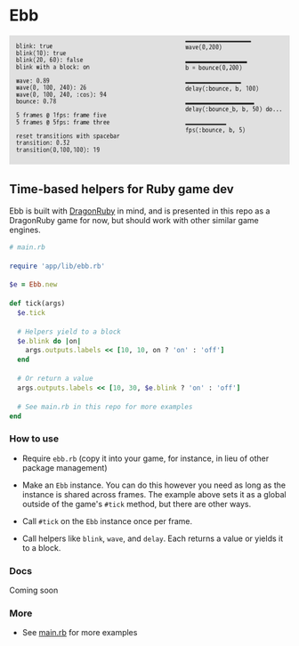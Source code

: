 # Ebb

![Ebb Demo GIF](metadata/ebb.gif)

## Time-based helpers for Ruby game dev

Ebb is built with [DragonRuby](https://dragonruby.itch.io/dragonruby-gtk) in mind, and is presented in this repo as a DragonRuby game for now, but should work with other similar game engines.

```ruby
# main.rb

require 'app/lib/ebb.rb'

$e = Ebb.new

def tick(args)
  $e.tick

  # Helpers yield to a block
  $e.blink do |on|
    args.outputs.labels << [10, 10, on ? 'on' : 'off']
  end

  # Or return a value
  args.outputs.labels << [10, 30, $e.blink ? 'on' : 'off']

  # See main.rb in this repo for more examples
end
```

### How to use

- Require `ebb.rb` (copy it into your game, for instance, in lieu of other package management)

- Make an `Ebb` instance. You can do this however you need as long as the instance is shared across frames. The example above sets it as a global outside of the game's `#tick` method, but there are other ways.

- Call `#tick` on the `Ebb` instance once per frame.

- Call helpers like `blink`, `wave`, and `delay`. Each returns a value or yields it to a block.

### Docs

Coming soon

### More

- See [main.rb](app/main.rb) for more examples
